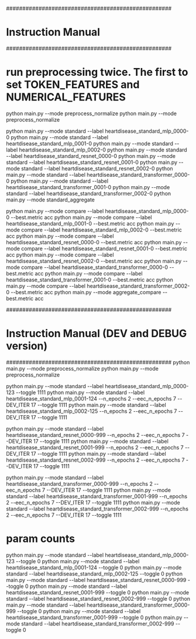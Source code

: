 ###################################################
# Instruction Manual 
###################################################
# run preprocessing twice. The first to set TOKEN_FEATURES and NUMERICAL_FEATURES
python main.py --mode preprocess_normalize
python main.py --mode preprocess_normalize

python main.py --mode standard --label heartdisease_standard_mlp_0000-0
python main.py --mode standard --label heartdisease_standard_mlp_0001-0
python main.py --mode standard --label heartdisease_standard_mlp_0002-0
python main.py --mode standard --label heartdisease_standard_resnet_0000-0
python main.py --mode standard --label heartdisease_standard_resnet_0001-0
python main.py --mode standard --label heartdisease_standard_resnet_0002-0
python main.py --mode standard --label heartdisease_standard_transformer_0000-0
python main.py --mode standard --label heartdisease_standard_transformer_0001-0
python main.py --mode standard --label heartdisease_standard_transformer_0002-0
python main.py --mode standard_aggregate

python main.py --mode compare --label heartdisease_standard_mlp_0000-0 --best.metric acc
python main.py --mode compare --label heartdisease_standard_mlp_0001-0 --best.metric acc
python main.py --mode compare --label heartdisease_standard_mlp_0002-0 --best.metric acc
python main.py --mode compare --label heartdisease_standard_resnet_0000-0 --best.metric acc
python main.py --mode compare --label heartdisease_standard_resnet_0001-0 --best.metric acc
python main.py --mode compare --label heartdisease_standard_resnet_0002-0 --best.metric acc
python main.py --mode compare --label heartdisease_standard_transformer_0000-0 --best.metric acc
python main.py --mode compare --label heartdisease_standard_transformer_0001-0 --best.metric acc
python main.py --mode compare --label heartdisease_standard_transformer_0002-0 --best.metric acc
python main.py --mode aggregate_compare --best.metric acc

###################################################
# Instruction Manual (DEV and DEBUG version) 
###################################################
python main.py --mode preprocess_normalize
python main.py --mode preprocess_normalize

python main.py --mode standard --label heartdisease_standard_mlp_0000-123 --toggle 1111
python main.py --mode standard --label heartdisease_standard_mlp_0001-124 --n_epochs 2 --eec_n_epochs 7 --DEV_ITER 17  --toggle 1111
python main.py --mode standard --label heartdisease_standard_mlp_0002-125 --n_epochs 2 --eec_n_epochs 7 --DEV_ITER 17  --toggle 1111

python main.py --mode standard --label heartdisease_standard_resnet_0000-999 --n_epochs 2 --eec_n_epochs 7 --DEV_ITER 17 --toggle 1111
python main.py --mode standard --label heartdisease_standard_resnet_0001-999 --n_epochs 2 --eec_n_epochs 7 --DEV_ITER 17  --toggle 1111
python main.py --mode standard --label heartdisease_standard_resnet_0002-999 --n_epochs 2 --eec_n_epochs 7 --DEV_ITER 17  --toggle 1111

python main.py --mode standard --label heartdisease_standard_transformer_0000-999 --n_epochs 2 --eec_n_epochs 7 --DEV_ITER 17 --toggle 1111
python main.py --mode standard --label heartdisease_standard_transformer_0001-999 --n_epochs 2 --eec_n_epochs 7 --DEV_ITER 17  --toggle 1111
python main.py --mode standard --label heartdisease_standard_transformer_0002-999 --n_epochs 2 --eec_n_epochs 7 --DEV_ITER 17  --toggle 1111



# param counts
python main.py --mode standard --label heartdisease_standard_mlp_0000-123 --toggle 0
python main.py --mode standard --label heartdisease_standard_mlp_0001-124 --toggle 0
python main.py --mode standard --label heartdisease_standard_mlp_0002-125 --toggle 0
python main.py --mode standard --label heartdisease_standard_resnet_0000-999 --toggle 0
python main.py --mode standard --label heartdisease_standard_resnet_0001-999 --toggle 0
python main.py --mode standard --label heartdisease_standard_resnet_0002-999 --toggle 0
python main.py --mode standard --label heartdisease_standard_transformer_0000-999 --toggle 0
python main.py --mode standard --label heartdisease_standard_transformer_0001-999 --toggle 0
python main.py --mode standard --label heartdisease_standard_transformer_0002-999 --toggle 0
